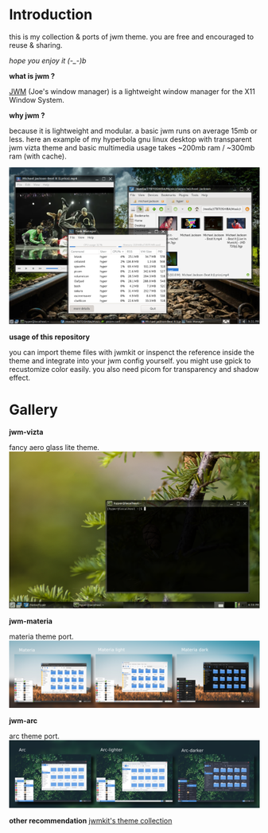 # Introduction

this is my collection & ports of jwm theme.
you are free and encouraged to reuse & sharing.

*hope you enjoy it (-_-)b*

**what is jwm ?**

[JWM](https://joewing.net/projects/jwm/) (Joe's window manager) is a lightweight window manager for the X11 Window System.


**why jwm ?**

because it is lightweight and modular. a basic jwm runs on average 15mb or less. here an example of my hyperbola gnu linux desktop with transparent jwm vizta theme and basic multimedia usage takes ~200mb ram / ~300mb ram (with cache).

![sample](/jwm-vizta/jwm-ram-usage.png)

**usage of this repository**

you can import theme files with jwmkit or inspenct the reference inside the theme and integrate into your jwm config yourself. you might use gpick to recustomize color easily. you also need picom for transparency and shadow effect.

# Gallery

**jwm-vizta**

fancy aero glass lite theme.
![sample](/jwm-vizta/sample.png)

**jwm-materia**

materia theme port.
![sample](/jwm-materia/sample.png)

**jwm-arc**

arc theme port.
![sample](/jwm-arc/sample.png)

**other recommendation**
[jwmkit's theme collection](https://codeberg.org/JWMKit/JWM_Kit/wiki/themes)